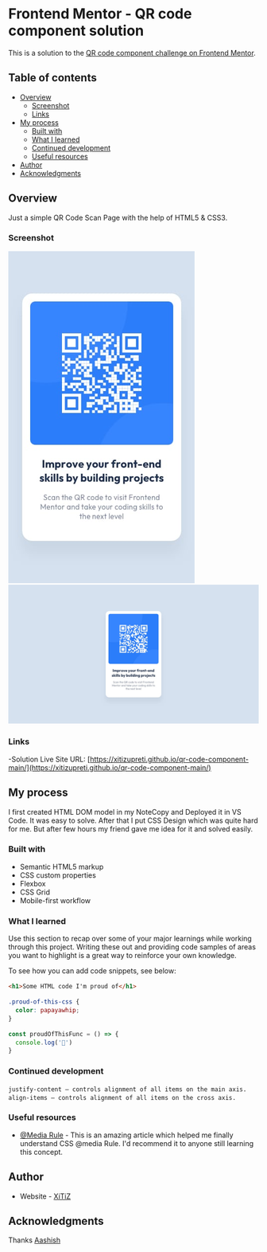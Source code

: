 # Frontend Mentor - QR code component solution

This is a solution to the [QR code component challenge on Frontend Mentor](https://www.frontendmentor.io/challenges/qr-code-component-iux_sIO_H).

## Table of contents

- [Overview](#overview)
  - [Screenshot](#screenshot)
  - [Links](#links)
- [My process](#my-process)
  - [Built with](#built-with)
  - [What I learned](#what-i-learned)
  - [Continued development](#continued-development)
  - [Useful resources](#useful-resources)
- [Author](#author)
- [Acknowledgments](#acknowledgments)


## Overview
Just a simple QR Code Scan Page with the help of HTML5 & CSS3.

### Screenshot

![Mobile SS](./design/mobile-design.jpg)
![Desktop SS](./design/desktop-design.jpg)

### Links

-Solution Live Site URL: [https://xitizupreti.github.io/qr-code-component-main/](https://xitizupreti.github.io/qr-code-component-main/)

## My process

I first created HTML DOM model in my NoteCopy and Deployed it in VS Code. It was easy to solve. After that I put CSS Design which was quite hard for me. But after few hours my friend gave me idea for it and solved easily.

### Built with

- Semantic HTML5 markup
- CSS custom properties
- Flexbox
- CSS Grid
- Mobile-first workflow

### What I learned

Use this section to recap over some of your major learnings while working through this project. Writing these out and providing code samples of areas you want to highlight is a great way to reinforce your own knowledge.

To see how you can add code snippets, see below:

```html
<h1>Some HTML code I'm proud of</h1>
```
```css
.proud-of-this-css {
  color: papayawhip;
}
```
```js
const proudOfThisFunc = () => {
  console.log('🎉')
}
```

### Continued development

```justify-content — controls alignment of all items on the main axis.```
```align-items — controls alignment of all items on the cross axis.```

### Useful resources

- [@Media Rule](https://www.w3schools.com/cssref/css3_pr_mediaquery.asp) - This is an amazing article which helped me finally understand CSS @media Rule. I'd recommend it to anyone still learning this concept.


## Author

- Website - [XiTiZ](https://www.kshitizupreti.com.np)

## Acknowledgments

Thanks [Aashish](https://github.com/aashish-cd)
